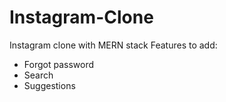 # Instagram-Clone
Instagram clone with MERN stack
Features to add:
 - Forgot password
 - Search
 - Suggestions
